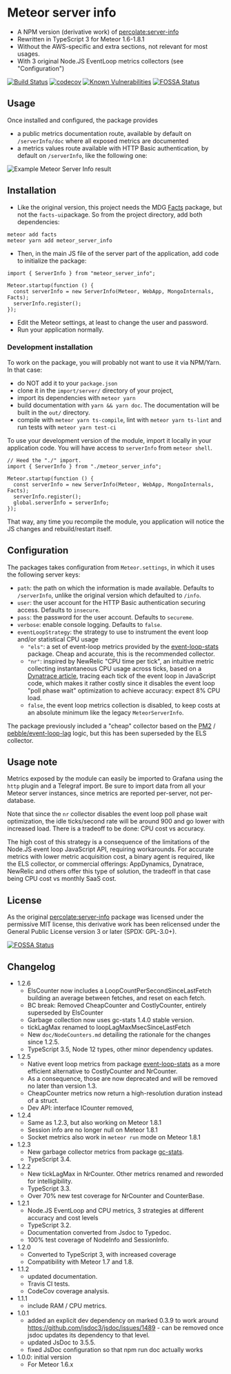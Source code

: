 # Meteor server info

- A NPM version (derivative work) of [percolate:server-info]
- Rewritten in TypeScript 3 for Meteor 1.6-1.8.1
- Without the AWS-specific and extra sections, not relevant for most usages.
- With 3 original Node.JS EventLoop metrics collectors (see "Configuration")

[![Build Status](https://travis-ci.org/fgm/meteor_server_info.svg?branch=master)](https://travis-ci.org/fgm/meteor_server_info)
[![codecov](https://codecov.io/gh/fgm/meteor_server_info/branch/master/graph/badge.svg)](https://codecov.io/gh/fgm/meteor_server_info)
[![Known Vulnerabilities](https://snyk.io/test/github/fgm/meteor_server_info/badge.svg?targetFile=package.json)](https://snyk.io/test/github/fgm/meteor_server_info?targetFile=package.json)
[![FOSSA Status](https://app.fossa.io/api/projects/git%2Bgithub.com%2Ffgm%2Fmeteor_server_info.svg?type=shield)](https://app.fossa.io/projects/git%2Bgithub.com%2Ffgm%2Fmeteor_server_info?ref=badge_shield)

## Usage

Once installed and configured, the package provides

- a public metrics documentation route, available by default on
  `/serverInfo/doc` where all exposed metrics are documented
- a metrics values route available with HTTP Basic authentication, by
  default on `/serverInfo`, like the following one:

![Example Meteor Server Info result](screenshot.png)


## Installation

- Like the original version, this project needs the MDG [Facts] package, but not
the `facts-ui`package. So from the project directory, add both dependencies:
```
meteor add facts
meteor yarn add meteor_server_info
```
- Then, in the main JS file of the server part of the application, add code to
  initialize the package:

```
import { ServerInfo } from "meteor_server_info";

Meteor.startup(function () {
  const serverInfo = new ServerInfo(Meteor, WebApp, MongoInternals, Facts);
  serverInfo.register();
});
```

- Edit the Meteor settings, at least to change the user and password.
- Run your application normally.

### Development installation

To work on the package, you will probably not want to use it via NPM/Yarn. In
that case:

- do NOT add it to your `package.json`
- clone it in the `import/server/` directory of your project,
- import its dependencies with `meteor yarn`
- build documentation with `yarn && yarn doc`. The documentation will be built
  in the `out/` directory.
- compile with `meteor yarn ts-compile`, lint with `meteor yarn ts-lint` and
  run tests with `meteor yarn test-ci`

To use your development version of the module, import it locally in your
application code. You will have access to `serverInfo` from `meteor shell`.

```
// Heed the "./" import.
import { ServerInfo } from "./meteor_server_info";

Meteor.startup(function () {
  const serverInfo = new ServerInfo(Meteor, WebApp, MongoInternals, Facts);
  serverInfo.register();
  global.serverInfo = serverInfo;
});
```

That way, any time you recompile the module, you application will notice the JS
changes and rebuild/restart itself.


## Configuration

The packages takes configuration from `Meteor.settings`, in which it uses the
following server keys:

- `path`: the path on which the information is made available. Defaults to
  `/serverInfo`, unlike the original version which defaulted to `/info`.
- `user`: the user account for the HTTP Basic authentication securing access.
  Defaults to `insecure`.
- `pass`: the password for the user account. Defaults to `secureme`.
- `verbose`: enable console logging. Defaults to `false`.
- `eventLoopStrategy`: the strategy to use to instrument the event loop and/or
  statistical CPU usage
  - `"els"`: a set of event-loop metrics provided by the [event-loop-stats]
    package. Cheap and accurate, this is the recommended collector. 
  - `"nr"`: inspired by NewRelic "CPU time per tick", an intuitive metric
    collecting instantaneous CPU usage across ticks, based on a [Dynatrace article], 
    tracing each tick of the event loop in JavaScript code, which makes it
    rather costly since it disables the event loop "poll phase wait" optimization
    to achieve accuracy: expect 8% CPU load. 
  - `false`, the event loop metrics collection is disabled, to keep costs at an
    absolute minimum like the legacy `MeteorServerInfo`.

The package previously included a "cheap" collector based on the [PM2] / [pebble/event-loop-lag]
logic, but this has been superseded by the ELS collector. 

[event-loop-stats]: https://www.npmjs.com/package/event-loop-stats
[pebble/event-loop-lag]: https://github.com/pebble/event-loop-lag
[percolate:server-info]: https://atmospherejs.com/percolate/server-info
[PM2]: https://github.com/keymetrics/pmx/blob/1.3/lib/default_probes/pacemaker.js
[Facts]: https://atmospherejs.com/meteor/facts
[screenshot]: screenshot-todos.png
[Dynatrace article]: https://medium.com/the-node-js-collection/what-you-should-know-to-really-understand-the-node-js-event-loop-and-its-metrics-c4907b19da4c


## Usage note

Metrics exposed by the module can easily be imported to Grafana using the `http`
plugin and a Telegraf import. Be sure to import data from all your Meteor server
instances, since metrics are reported per-server, not per-database.

Note that since the `nr` collector disables the event loop poll phase wait
optimization, the idle ticks/second rate will be around 900 and go lower with
increased load. There is a tradeoff to be done: CPU cost vs accuracy.

The high cost of this strategy is a consequence of the limitations of the
Node.JS event loop JavaScript API, requiring workarounds. For accurate metrics
with lower metric acquisition cost, a binary agent is required, like the ELS
collector, or commercial offerings: AppDynamics, Dynatrace, NewRelic and others
offer this type of solution, the tradeoff in that case being CPU cost vs monthly
SaaS cost.


## License

As the original [percolate:server-info] package was licensed under the
permissive MIT license, this derivative work has been relicensed under the
General Public License version 3 or later (SPDX: GPL-3.0+).



[![FOSSA Status](https://app.fossa.io/api/projects/git%2Bgithub.com%2Ffgm%2Fmeteor_server_info.svg?type=large)](https://app.fossa.io/projects/git%2Bgithub.com%2Ffgm%2Fmeteor_server_info?ref=badge_large)

## Changelog

* 1.2.6
  * ElsCounter now includes a LoopCountPerSecondSinceLastFetch building an average
    between fetches, and reset on each fetch.
  * BC break: Removed CheapCounter and CostlyCounter, entirely superseded by ElsCounter
  * Garbage collection now uses gc-stats 1.4.0 stable version.
  * tickLagMax renamed to loopLagMaxMsecSinceLastFetch
  * New `doc/NodeCounters.md` detailing the rationale for the changes since 1.2.5.
  * TypeScript 3.5, Node 12 types, other minor dependency updates.
* 1.2.5
  * Native event loop metrics from package [event-loop-stats](https://github.com/bripkens/event-loop-stats)
    as a more efficient alternative to CostlyCounter and NrCounter.
  * As a consequence, those are now deprecated and will be removed no later than
    version 1.3.
  * CheapCounter metrics now return a high-resolution duration instead of a struct.
  * Dev API: interface ICounter removed,
* 1.2.4
  * Same as 1.2.3, but also working on Meteor 1.8.1
  * Session info are no longer null on Meteor 1.8.1
  * Socket metrics also work in `meteor run` mode on Meteor 1.8.1 
* 1.2.3
  * New garbage collector metrics from package [gc-stats](https://github.com/dainis/node-gcstats).
  * TypeScript 3.4.
* 1.2.2
  * New tickLagMax in NrCounter. Other metrics renamed and reworded for intelligibility.
  * TypeScript 3.3.
  * Over 70% new test coverage for NrCounter and CounterBase.
* 1.2.1
  * Node.JS EventLoop and CPU metrics, 3 strategies at different accuracy and cost levels
  * TypeScript 3.2.
  * Documentation converted from Jsdoc to Typedoc.
  * 100% test coverage of NodeInfo and SessionInfo.
* 1.2.0
  * Converted to TypeScript 3, with increased coverage
  * Compatibility with Meteor 1.7 and 1.8.
* 1.1.2
  * updated documentation.
  * Travis CI tests.
  * CodeCov coverage analysis.
* 1.1.1
  * include RAM / CPU metrics.
* 1.0.1
  * added an explicit dev dependency on marked 0.3.9 to work around
    https://github.com/jsdoc3/jsdoc/issues/1489 - can be removed once jsdoc
    updates its dependency to that level.
  * updated JsDoc to 3.5.5.
  * fixed JsDoc configuration so that npm run doc actually works
* 1.0.0: initial version
  * For Meteor 1.6.x